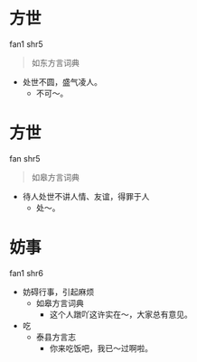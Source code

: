 # 方世
fan1 shr5
> 如东方言词典
- 处世不圆，盛气凌人。
  - 不可～。

# 方世
fan shr5
> 如皋方言词典
- 待人处世不讲人情、友谊，得罪于人
  - 处～。





# 妨事
fan1 shr6
+ 妨碍行事，引起麻烦
  * 如皋方言词典
    - 这个人蹾吖这许实在～，大家总有意见。
+ 吃
  * 泰县方言志
    - 你来吃饭吧，我已～过啊啦。
